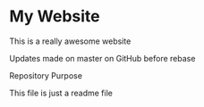 # My Website

This is a really awesome website

Updates made on master on GitHub before rebase

 Repository Purpose

This file is just a readme file
